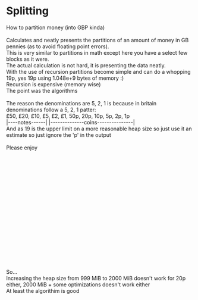 # Splitting<br>
How to partition money (into GBP kinda)<br>
<br>
Calculates and neatly presents the partitions of an amount of money in GB pennies (as to avoid floating point errors).<br>
This is very similar to partitions in math except here you have a select few blocks as it were.<br>
The actual calculation is not hard, it is presenting the data neatly.<br>
With the use of recursion partitions become simple and can do a whopping 19p, yes 19p using 1.048e+9 bytes of memory :)<br>
Recursion is expensive (memory wise)<br>
The point was the algorithms<br>
<br>
The reason the denominations are 5, 2, 1 is because in britain denominations follow a 5, 2, 1 patter:<br>
£50, £20, £10, £5, £2, £1, 50p, 20p, 10p, 5p, 2p, 1p<br>
|----notes------|  |--------------coins---------------|<br>
And as 19 is the upper limit on a more reasonable heap size so just use it an estimate so just ignore the 'p' in the output<br>
<br>
Please enjoy



<br><br><br><br><br><br><br><br><br><br><br><br><br><br><br><br><br>

So...<br>
Increasing the heap size from 999 MiB to 2000 MiB doesn't work for 20p either, 2000 MiB + some optimizations doesn't work either<br>
At least the algorithim is good
